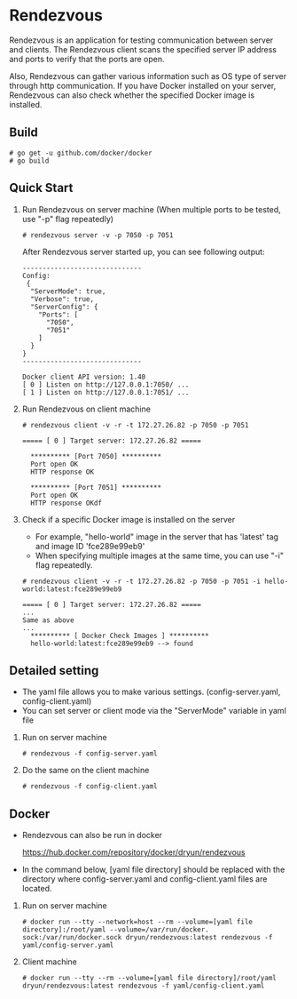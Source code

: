 # **Rendezvous**

Rendezvous is an application for testing communication between server and clients. The Rendezvous client scans the specified server IP address and ports to verify that the ports are open. 

Also, Rendezvous can gather various information such as OS type of server through http communication. If you have Docker installed on your server, Rendezvous can also check whether the specified Docker image is installed.

## Build

```
# go get -u github.com/docker/docker
# go build
```

## Quick Start

1. Run Rendezvous on server machine 
   (When multiple ports to be tested, use "-p" flag repeatedly)

   ```
   # rendezvous server -v -p 7050 -p 7051
   ```

   After Rendezvous server started up,  you can see following output:

   ```
   ------------------------------
   Config:
    {
     "ServerMode": true,
     "Verbose": true,
     "ServerConfig": {
       "Ports": [
         "7050",
         "7051"
       ]
     }
   }
   ------------------------------
   
   Docker client API version: 1.40
   [ 0 ] Listen on http://127.0.0.1:7050/ ...
   [ 1 ] Listen on http://127.0.0.1:7051/ ...
   ```

2. Run Rendezvous on client machine

   ```
   # rendezvous client -v -r -t 172.27.26.82 -p 7050 -p 7051
   ```

   ```
   ===== [ 0 ] Target server: 172.27.26.82 =====
   
     ********** [Port 7050] **********
     Port open OK
     HTTP response OK
   
     ********** [Port 7051] **********
     Port open OK
     HTTP response OKdf
   ```

3. Check if a specific Docker image is installed on the server

   - For example, "hello-world" image in the server that has 'latest' tag and image ID 'fce289e99eb9'
   - When specifying multiple images at the same time, you can use "-i" flag repeatedly.

   ```
   # rendezvous client -v -r -t 172.27.26.82 -p 7050 -p 7051 -i hello-world:latest:fce289e99eb9
   ```

   ```
   ===== [ 0 ] Target server: 172.27.26.82 =====
   ...
   Same as above
   ...
     ********** [ Docker Check Images ] **********
     hello-world:latest:fce289e99eb9 --> found
   ```

## Detailed setting

- The yaml file allows you to make various settings. (config-server.yaml, config-client.yaml)
- You can set server or client mode via the "ServerMode" variable in yaml file

1. Run on server machine

   ```
   # rendezvous -f config-server.yaml
   ```

2. Do the same on the client machine

   ```
   # rendezvous -f config-client.yaml
   ```


## Docker

- Rendezvous can also be run in docker

  https://hub.docker.com/repository/docker/dryun/rendezvous

- In the command below, [yaml file directory] should be replaced with the directory where config-server.yaml and config-client.yaml files are located.

1. Run on server machine

   ```
   # docker run --tty --network=host --rm --volume=[yaml file directory]:/root/yaml --volume=/var/run/docker.
   sock:/var/run/docker.sock dryun/rendezvous:latest rendezvous -f yaml/config-server.yaml
   ```
   
2. Client machine

   ```
   # docker run --tty --rm --volume=[yaml file directory]/root/yaml dryun/rendezvous:latest rendezvous -f yaml/config-client.yaml
   ```
